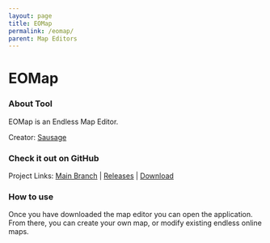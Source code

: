 ```yaml
---
layout: page
title: EOMap
permalink: /eomap/
parent: Map Editors
---
```


# EOMap

### About Tool

EOMap is an Endless Map Editor.

Creator: [Sausage](https://github.com/tehsausage)

### Check it out on GitHub

Project Links: [Main Branch](https://github.com/eoserv/eomap-classic) | [Releases](https://github.com/eoserv/eomap-classic/tags) | [Download](https://files.eoserv.net/tools/eomap-0.3.1b.zip)

### How to use

Once you have downloaded the map editor you can open the application. From there, you can create your own map, or modify existing endless online maps. 
